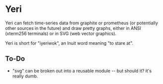 
# Yeri

Yeri can fetch time-series data from graphite or prometheus (or potentially other sources in the future) and draw pretty graphs, either in ANSI (xterm256 terminals) or in SVG (web vector graphics).

Yeri is short for "iyeriwok", an Inuit word meaning "to stare at".

## To-Do

- "svg" can be broken out into a reusable module -- but should it? it's really dumb.
